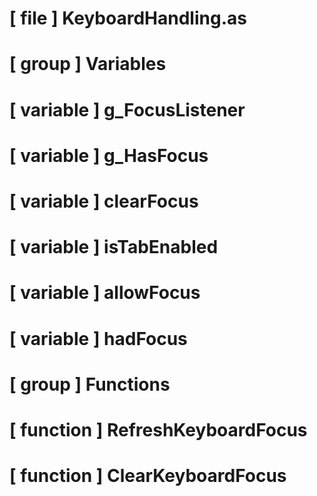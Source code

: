 # [ file ] KeyboardHandling.as

# [ group ] Variables

# [ variable ] g_FocusListener

# [ variable ] g_HasFocus

# [ variable ] clearFocus

# [ variable ] isTabEnabled

# [ variable ] allowFocus

# [ variable ] hadFocus

# [ group ] Functions

# [ function ] RefreshKeyboardFocus

# [ function ] ClearKeyboardFocus

